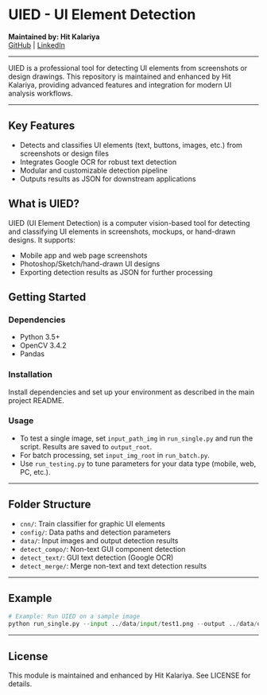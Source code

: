 
# UIED - UI Element Detection

**Maintained by: Hit Kalariya**  
[GitHub](https://github.com/hitkalariya) | [LinkedIn](https://www.linkedin.com/in/hitkalariya/)

---

UIED is a professional tool for detecting UI elements from screenshots or design drawings. This repository is maintained and enhanced by Hit Kalariya, providing advanced features and integration for modern UI analysis workflows.

---


## Key Features
- Detects and classifies UI elements (text, buttons, images, etc.) from screenshots or design files
- Integrates Google OCR for robust text detection
- Modular and customizable detection pipeline
- Outputs results as JSON for downstream applications


## What is UIED?
UIED (UI Element Detection) is a computer vision-based tool for detecting and classifying UI elements in screenshots, mockups, or hand-drawn designs. It supports:
- Mobile app and web page screenshots
- Photoshop/Sketch/hand-drawn UI designs
- Exporting detection results as JSON for further processing


<!-- UIED Approach diagram can be added here if desired -->


## Getting Started

### Dependencies
- Python 3.5+
- OpenCV 3.4.2
- Pandas
<!-- Optional: Tensorflow, Keras, Sklearn for advanced features -->

### Installation
Install dependencies and set up your environment as described in the main project README.


### Usage
- To test a single image, set `input_path_img` in `run_single.py` and run the script. Results are saved to `output_root`.
- For batch processing, set `input_img_root` in `run_batch.py`.
- Use `run_testing.py` to tune parameters for your data type (mobile, web, PC, etc.).

---

## Folder Structure
- `cnn/`: Train classifier for graphic UI elements
- `config/`: Data paths and detection parameters
- `data/`: Input images and output detection results
- `detect_compo/`: Non-text GUI component detection
- `detect_text/`: GUI text detection (Google OCR)
- `detect_merge/`: Merge non-text and text detection results

---

## Example
```python
# Example: Run UIED on a sample image
python run_single.py --input ../data/input/test1.png --output ../data/output/
```

---

## License
This module is maintained and enhanced by Hit Kalariya. See LICENSE for details.
